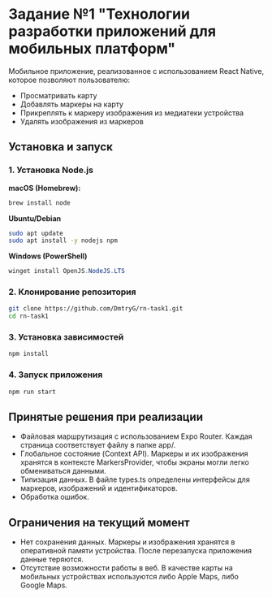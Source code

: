 # Задание №1 "Технологии разработки приложений для мобильных платформ"

Мобильное приложение, реализованное с использованием React Native, которое позволяют пользователю:
- Просматривать карту
- Добавлять маркеры на карту
- Прикреплять к маркеру изображения из медиатеки устройства
- Удалять изображения из маркеров

## Установка и запуск
### 1. Установка Node.js
**macOS (Homebrew):**
```bash
brew install node
```
**Ubuntu/Debian**
```bash
sudo apt update
sudo apt install -y nodejs npm
```

**Windows (PowerShell)**
```powershell
winget install OpenJS.NodeJS.LTS
```

### 2. Клонирование репозитория
```bash
git clone https://github.com/DmtryG/rn-task1.git
cd rn-task1
```

### 3. Установка зависимостей
```bash
npm install
```

### 4. Запуск приложения
```bash
npm run start
```

## Принятые решения при реализации
- Файловая маршрутизация с использованием Expo Router. Каждая страница соответствует файлу в папке app/.
- Глобальное состояние (Context API). Маркеры и их изображения хранятся в контексте MarkersProvider, чтобы экраны могли легко обмениваться данными.
- Типизация данных. В файле types.ts определены интерфейсы для маркеров, изображений и идентификаторов.
- Обработка ошибок.

## Ограничения на текущий момент
- Нет сохранения данных. Маркеры и изображения хранятся в оперативной памяти устройства. После перезапуска приложения данные теряются.
- Отсутствие возможности работы в веб. В качестве карты на мобильных устройствах используются либо Apple Maps, либо Google Maps.